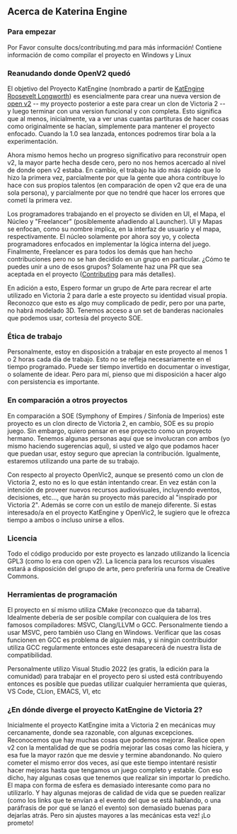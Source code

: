 ## Acerca de Katerina Engine

### Para empezar
Por Favor consulte docs/contributing.md para más información! Contiene información de como compilar el proyecto en Windows y Linux

### Reanudando donde OpenV2 quedó

El objetivo del Proyecto KatEngine (nombrado a partir de [KatEngine Roosevelt Longworth](https://en.wikipedia.org/wiki/KatEngine_Roosevelt_Longworth)) es esencialmente para crear una nueva version de [open v2](https://github.com/schombert/Open-V2) -- my proyecto posterior a este para crear un clon de Victoria 2 -- y luego terminar con una version funcional y con completa. Esto significa que al menos, inicialmente, va a ver unas cuantas partituras de hacer cosas como originalmente se hacían, simplemente para mantener el proyecto enfocado. Cuando la 1.0 sea lanzada, entonces podremos tirar bola a la experimentación.

Ahora mismo hemos hecho un progreso significativo para reconstruir open v2, la mayor parte hecha desde cero, pero no nos hemos acercado al nivel de donde open v2 estaba. En cambio, el trabajo ha ido más rápido que lo hizo la primera vez, parcialmente por que la gente que ahora contribuye lo hace con sus propios talentos (en comparación de open v2 que era de una sola persona), y parcialmente por que no tendré que hacer los errores que cometí la primera vez.

Los programadores trabajando en el proyecto se dividen en UI, el Mapa, el Núcleo y "Freelancer" (posiblemente añadiendo al Launcher). UI y Mapas se enfocan, como su nombre implica, en la interfaz de usuario y el mapa, respectivamente. El núcleo solamente por ahora soy yo, y colecta programadores enfocados en implementar la lógica interna del juego. Finalmente, Freelancer es para todos los demás que han hecho contribuciones pero no se han decidido en un grupo en particular. ¿Cómo te puedes unir a uno de esos grupos? Solamente haz una PR que sea aceptada en el proyecto ([Contributing](contributing.md) para más detalles).

En adición a esto, Espero formar un grupo de Arte para recrear el arte utilizado en Victoria 2 para darle a este proyecto su identidad visual propia. Reconozco que esto es algo muy complicado de pedir, pero por una parte, no habrá modelado 3D. Tenemos acceso a un set de banderas nacionales que podemos usar, cortesía del proyecto SOE.

### Ética de trabajo

Personalmente, estoy en disposición a trabajar en este proyecto al menos 1 o 2 horas cada día de trabajo. Esto no se refleja necesariamente en el tiempo programado. Puede ser tiempo invertido en documentar o investigar, o solamente de idear. Pero para mí, pienso que mi disposición a hacer algo con persistencia es importante.

### En comparación a otros proyectos

En comparación a SOE (Symphony of Empires / Sinfonía de Imperios) este proyecto es un clon directo de Victoria 2, en cambio, SOE es su propio juego. Sin embargo, quiero pensar en ese proyecto como un proyecto hermano. Tenemos algunas personas aquí que se involucran con ambos (yo mismo haciendo sugerencias aquí), si usted ve algo que podamos hacer que puedan usar, estoy seguro que aprecian la contribución. Igualmente, estaremos utilizando una parte de su trabajo.

Con respecto al proyecto OpenVic2, aunque se presentó como un clon de Victoria 2, esto no es lo que están intentando crear. En vez están con la intención de proveer nuevos recursos audiovisuales, incluyendo eventos, decisiones, etc..., que harán su proyecto más parecido al "inspirado por Victoria 2". Además se corre con un estilo de manejo diferente. Si estas interesado/a en el proyecto KatEngine y OpenVic2, le sugiero que le ofrezca tiempo a ambos o incluso unirse a ellos.

### Licencia

Todo el código producido por este proyecto es lanzado utilizando la licencia GPL3 (como lo era con open v2). La licencia para los recursos visuales estará a disposición del grupo de arte, pero preferiría una forma de Creative Commons.

### Herramientas de programación

El proyecto en sí mismo utiliza CMake (reconozco que da tabarra). Idealmente debería de ser posible compilar con cualquiera de los tres famosos compiladores: MSVC, Clang/LLVM o GCC. Personalmente tiendo a usar MSVC, pero también uso Clang en Windows. Verificar que las cosas funcionen en GCC es problema de alguien más, y si ningún contribuidor utiliza GCC regularmente entonces este desaparecerá de nuestra lista de compatibilidad.

Personalmente utilizo Visual Studio 2022 (es gratis, la edición para la comunidad) para trabajar en el proyecto pero si usted está contribuyendo entonces es posible que puedas utilizar cualquier herramienta que quieras, VS Code, CLion, EMACS, VI, etc

### ¿En dónde diverge el proyecto KatEngine de Victoria 2?

Inicialmente el proyecto KatEngine imita a Victoria 2 en mecánicas muy cercanamente, donde sea razonable, con algunas excepciones. Reconocemos que hay muchas cosas que podemos mejorar. Realice open v2 con la mentalidad de que se podría mejorar las cosas como las hiciera, y esa fue la mayor razón que me desvie y termine abandonando. No quiero cometer el mismo error dos veces, así que este tiempo intentaré resistir hacer mejoras hasta que tengamos un juego completo y estable. Con eso dicho, hay algunas cosas que tenemos que realizar sin importar lo predicho. El mapa con forma de esfera es demasiado interesante como para no utilizarlo. Y hay algunas mejoras de calidad de vida que se pueden realizar (como los links que te envían a el evento del que se está hablando, o una paráfrasis de por qué se lanzó el evento) son demasiado buenas para dejarlas atrás. Pero sin ajustes mayores a las mecánicas esta vez! ¡Lo prometo!
